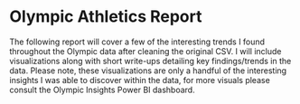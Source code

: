 # Olympic Athletics Report

The following report will cover a few of the interesting trends I found throughout the Olympic data after cleaning the original CSV. I will include visualizations along with short write-ups detailing key findings/trends in the data. Please note, these visualizations are only a handful of the interesting insights I was able to discover within the data, for more visuals please consult the Olympic Insights Power BI dashboard.
